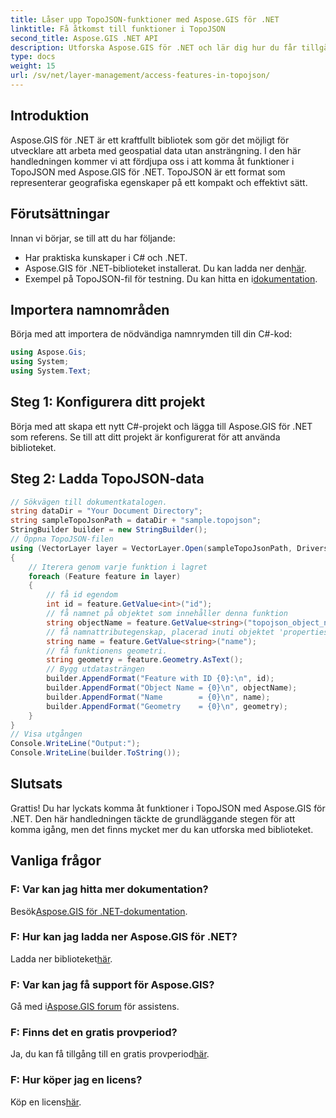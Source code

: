 ```yaml
---
title: Låser upp TopoJSON-funktioner med Aspose.GIS för .NET
linktitle: Få åtkomst till funktioner i TopoJSON
second_title: Aspose.GIS .NET API
description: Utforska Aspose.GIS för .NET och lär dig hur du får tillgång till TopoJSON-funktionerna steg för steg. Dyk ner i dokumentation och släpp loss geospatiala möjligheter utan ansträngning.
type: docs
weight: 15
url: /sv/net/layer-management/access-features-in-topojson/
---
```

## Introduktion
Aspose.GIS för .NET är ett kraftfullt bibliotek som gör det möjligt för utvecklare att arbeta med geospatial data utan ansträngning. I den här handledningen kommer vi att fördjupa oss i att komma åt funktioner i TopoJSON med Aspose.GIS för .NET. TopoJSON är ett format som representerar geografiska egenskaper på ett kompakt och effektivt sätt.
## Förutsättningar
Innan vi börjar, se till att du har följande:
- Har praktiska kunskaper i C# och .NET.
-  Aspose.GIS för .NET-biblioteket installerat. Du kan ladda ner den[här](https://releases.aspose.com/gis/net/).
-  Exempel på TopoJSON-fil för testning. Du kan hitta en i[dokumentation](https://reference.aspose.com/gis/net/).
## Importera namnområden
Börja med att importera de nödvändiga namnrymden till din C#-kod:
```csharp
using Aspose.Gis;
using System;
using System.Text;
```
## Steg 1: Konfigurera ditt projekt
Börja med att skapa ett nytt C#-projekt och lägga till Aspose.GIS för .NET som referens. Se till att ditt projekt är konfigurerat för att använda biblioteket.
## Steg 2: Ladda TopoJSON-data
```csharp
// Sökvägen till dokumentkatalogen.
string dataDir = "Your Document Directory";
string sampleTopoJsonPath = dataDir + "sample.topojson";
StringBuilder builder = new StringBuilder();
// Öppna TopoJSON-filen
using (VectorLayer layer = VectorLayer.Open(sampleTopoJsonPath, Drivers.TopoJson))
{
    // Iterera genom varje funktion i lagret
    foreach (Feature feature in layer)
    {
        // få id egendom
        int id = feature.GetValue<int>("id");
        // få namnet på objektet som innehåller denna funktion
        string objectName = feature.GetValue<string>("topojson_object_name");
        // få namnattributegenskap, placerad inuti objektet 'properties'
        string name = feature.GetValue<string>("name");
        // få funktionens geometri.
        string geometry = feature.Geometry.AsText();
        // Bygg utdatasträngen
        builder.AppendFormat("Feature with ID {0}:\n", id);
        builder.AppendFormat("Object Name = {0}\n", objectName);
        builder.AppendFormat("Name        = {0}\n", name);
        builder.AppendFormat("Geometry    = {0}\n", geometry);
    }
}
// Visa utgången
Console.WriteLine("Output:");
Console.WriteLine(builder.ToString());
```
## Slutsats
Grattis! Du har lyckats komma åt funktioner i TopoJSON med Aspose.GIS för .NET. Den här handledningen täckte de grundläggande stegen för att komma igång, men det finns mycket mer du kan utforska med biblioteket.
## Vanliga frågor
### F: Var kan jag hitta mer dokumentation?
 Besök[Aspose.GIS för .NET-dokumentation](https://reference.aspose.com/gis/net/).
### F: Hur kan jag ladda ner Aspose.GIS för .NET?
 Ladda ner biblioteket[här](https://releases.aspose.com/gis/net/).
### F: Var kan jag få support för Aspose.GIS?
 Gå med i[Aspose.GIS forum](https://forum.aspose.com/c/gis/33) för assistens.
### F: Finns det en gratis provperiod?
Ja, du kan få tillgång till en gratis provperiod[här](https://releases.aspose.com/).
### F: Hur köper jag en licens?
 Köp en licens[här](https://purchase.aspose.com/buy).